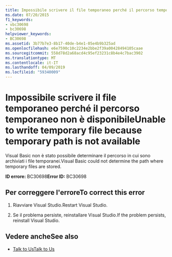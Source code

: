 ```yaml
---
title: Impossibile scrivere il file temporaneo perché il percorso temporaneo non è disponibile
ms.date: 07/20/2015
f1_keywords:
- vbc30698
- bc30698
helpviewer_keywords:
- BC30698
ms.assetid: 3b77b7e3-8b17-40de-b4e1-05e4b9b325ad
ms.openlocfilehash: e6e7590c10c2234e2bbe2f39a00428494105caae
ms.sourcegitcommit: 558d78d2a68acd4c95ef23231c8b4e4c7bac3902
ms.translationtype: MT
ms.contentlocale: it-IT
ms.lasthandoff: 04/09/2019
ms.locfileid: "59340009"
---
```

# <a name="unable-to-write-temporary-file-because-temporary-path-is-not-available"></a><span data-ttu-id="613b2-102">Impossibile scrivere il file temporaneo perché il percorso temporaneo non è disponibile</span><span class="sxs-lookup"><span data-stu-id="613b2-102">Unable to write temporary file because temporary path is not available</span></span>
<span data-ttu-id="613b2-103">Visual Basic non è stato possibile determinare il percorso in cui sono archiviati i file temporanei.</span><span class="sxs-lookup"><span data-stu-id="613b2-103">Visual Basic could not determine the path where temporary files are stored.</span></span>  
  
 <span data-ttu-id="613b2-104">**ID errore:** BC30698</span><span class="sxs-lookup"><span data-stu-id="613b2-104">**Error ID:** BC30698</span></span>  
  
## <a name="to-correct-this-error"></a><span data-ttu-id="613b2-105">Per correggere l'errore</span><span class="sxs-lookup"><span data-stu-id="613b2-105">To correct this error</span></span>  
  
1. <span data-ttu-id="613b2-106">Riavviare Visual Studio.</span><span class="sxs-lookup"><span data-stu-id="613b2-106">Restart Visual Studio.</span></span>  
  
2. <span data-ttu-id="613b2-107">Se il problema persiste, reinstallare Visual Studio.</span><span class="sxs-lookup"><span data-stu-id="613b2-107">If the problem persists, reinstall Visual Studio.</span></span>  
  
## <a name="see-also"></a><span data-ttu-id="613b2-108">Vedere anche</span><span class="sxs-lookup"><span data-stu-id="613b2-108">See also</span></span>

- [<span data-ttu-id="613b2-109">Talk to Us</span><span class="sxs-lookup"><span data-stu-id="613b2-109">Talk to Us</span></span>](/visualstudio/ide/talk-to-us)
